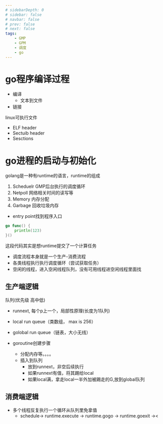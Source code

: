 ```yaml
---
# sidebarDepth: 0
# sidebar: false
# navbar: false
# prev: false
# next: false
tags:
    - GMP
    - GPM
    - 调度
    - go
---
```


# go程序编译过程
- 编译
  - 文本到文件
- 链接

linux可执行文件
- ELF header
- Sectuib header
- Sesctions

# go进程的启动与初始化
golang是一种有runtime的语言，runtime的组成
1. Scheduelr GMP后台执行的调度循环
2. Netpoll 网络相关时间的读写等
3. Memory 内存分配
4. Garbage 回收垃圾内存

- entry point找到程序入口

```go
go func() {
    println(123)
}()
```
这段代码其实是想runtime提交了一个计算任务

- 调度流程本身就是一个生产-消费流程
- 各类线程执行执行调度循环（尝试获取任务）
- 空闲的线程，进入空闲线程队列，没有可用线程进空闲线程里面找

## 生产端逻辑
队列(优先级 高中低)
- runnext, 每个p上一个，局部性原理(长度为1队列)
- local run queue（类数组， max is 256）
- golobal run queue（链表，大小无线）

- goroutine创建步骤
  - 分配内存等。。。。
  - 插入到队列
    - 放到runnext，非空后续执行
    - 如果runnext有值，将其踢给local
    - 如果local满，拿走local一半外加被踢走的G,放到global队列

## 消费端逻辑
- 多个线程反复执行一个循环从队列里免拿值 
  - schedule-> runtime.execute -> runtime.gogo -> runtime.goexit -><